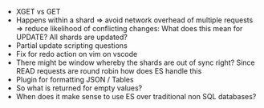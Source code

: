 - XGET vs GET
- Happens within a shard => avoid network overhead of multiple requests => reduce likelihood of conflicting changes: What does this mean for UPDATE? All shards are updated?
- Partial update scripting questions
- Fix for redo action on vim on vscode
- There might be window whereby the shards are out of sync right? Since READ requests are round robin how does ES handle this
- Plugin for formatting JSON / Tables
- So what is returned for empty values?
- When does it make sense to use ES over traditional non SQL databases?